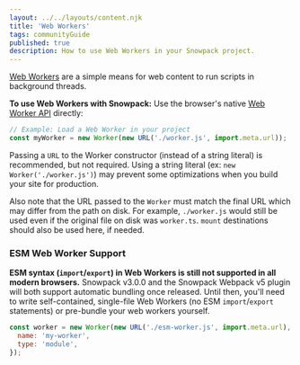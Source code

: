 ```yaml
---
layout: ../../layouts/content.njk
title: 'Web Workers'
tags: communityGuide
published: true
description: How to use Web Workers in your Snowpack project.
---
```


[Web Workers](https://developer.mozilla.org/en-US/docs/Web/API/Web_Workers_API/Using_web_workers) are a simple means for web content to run scripts in background threads.

**To use Web Workers with Snowpack:** Use the browser's native [Web Worker API](https://developer.mozilla.org/en-US/docs/Web/API/Web_Workers_API/Using_web_workers#Web_Workers_API) directly:

```js
// Example: Load a Web Worker in your project
const myWorker = new Worker(new URL('./worker.js', import.meta.url));
```

Passing a `URL` to the Worker constructor (instead of a string literal) is recommended, but not required. Using a string literal (ex: `new Worker('./worker.js')`) may prevent some optimizations when you build your site for production.

Also note that the URL passed to the `Worker` must match the final URL which may differ from the path on disk. For example, `./worker.js` would still be used even if the original file on disk was `worker.ts`. `mount` destinations should also be used here, if needed.

### ESM Web Worker Support

**ESM syntax (`import`/`export`) in Web Workers is still not supported in all modern browsers.** Snowpack v3.0.0 and the Snowpack Webpack v5 plugin will both support automatic bundling once released. Until then, you'll need to write self-contained, single-file Web Workers (no ESM `import`/`export` statements) or pre-bundle your web workers yourself.

```js
const worker = new Worker(new URL('./esm-worker.js', import.meta.url), {
  name: 'my-worker',
  type: 'module',
});
```

<!--
TO REPLACE THE PREVIOUS PARAGRAPH ON v3.0.0 LAUNCH DAY:

Modern browsers have begun to support ESM syntax (`import`/`export`) inside of Web Workers. However, some notable exceptions still exist. To use ESM syntax inside of a web worker, consult [caniuse.com](https://caniuse.com/mdn-api_worker_worker_ecmascript_modules) and choose a supported browser for your local development. When you build for production, choose a bundler that will bundle your Web Worker to remove ESM import/export syntax. Currently, Snowpack's builtin bundler and @snowpack/plugin-webpack both support automatic Web Worker bundling to remove ESM syntax from web workers.


```js
const worker = new Worker(
  new URL('./esm-worker.js', import.meta.url),
  {
    name: 'my-worker',
    type: import.meta.env.MODE === 'development' ? "module" : "classic"
  }
);
```

-->
